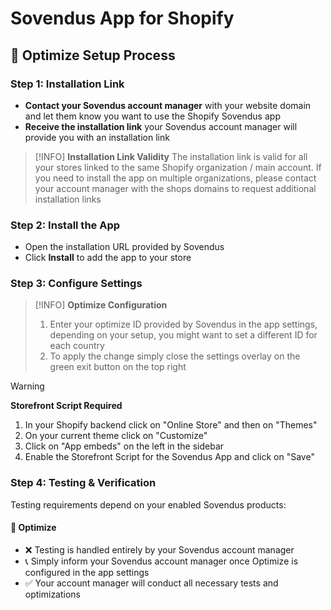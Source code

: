 # Sovendus App for Shopify

## 🚀 Optimize Setup Process

### Step 1: Installation Link

- **Contact your Sovendus account manager** with your website domain and let them know you want to use the Shopify Sovendus app
- **Receive the installation link** your Sovendus account manager will provide you with an installation link

> [!INFO]
> **Installation Link Validity**
> The installation link is valid for all your stores linked to the same Shopify organization / main account.
> If you need to install the app on multiple organizations, please contact your account manager with the shops domains to request additional installation links

### Step 2: Install the App

- Open the installation URL provided by Sovendus
- Click **Install** to add the app to your store

### Step 3: Configure Settings

> [!INFO]
> **Optimize Configuration**
>
> 1. Enter your optimize ID provided by Sovendus in the app settings, depending on your setup, you might want to set a different ID for each country
> 2. To apply the change simply close the settings overlay on the green exit button on the top right

> [!WARNING]
> **Storefront Script Required**
>
> 1. In your Shopify backend click on "Online Store" and then on "Themes"
> 2. On your current theme click on "Customize"
> 3. Click on "App embeds" on the left in the sidebar
> 4. Enable the Storefront Script for the Sovendus App and click on "Save"

### Step 4: Testing & Verification

Testing requirements depend on your enabled Sovendus products:

#### 🚀 Optimize

- ❌ Testing is handled entirely by your Sovendus account manager
- 📞 Simply inform your Sovendus account manager once Optimize is configured in the app settings
- ✅ Your account manager will conduct all necessary tests and optimizations